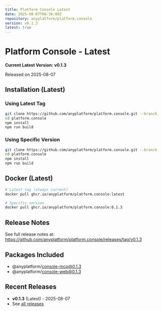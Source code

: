 ```yaml
---
title: Platform Console Latest
date: 2025-08-07T06:36:00Z
repository: anyplatform/platform.console
version: v0.1.3
latest: true
---
```


# Platform Console - Latest

**Current Latest Version: v0.1.3**

Released on 2025-08-07

## Installation (Latest)

### Using Latest Tag
```bash
git clone https://github.com/anyplatform/platform.console.git --branch latest
cd platform.console
npm install
npm run build
```

### Using Specific Version
```bash
git clone https://github.com/anyplatform/platform.console.git --branch v0.1.3
cd platform.console
npm install
npm run build
```

## Docker (Latest)

```bash
# Latest tag (always current)
docker pull ghcr.io/anyplatform/platform.console:latest

# Specific version
docker pull ghcr.io/anyplatform/platform.console:0.1.3
```

## Release Notes

See full release notes at: https://github.com/anyplatform/platform.console/releases/tag/v0.1.3

## Packages Included

- @anyplatform/console-mcp@0.1.3
- @anyplatform/console-web@0.1.3

## Recent Releases

- **v0.1.3** (Latest) - 2025-08-07
- See [all releases](https://github.com/anyplatform/platform.console/releases)
